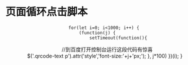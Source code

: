 # 页面循环点击脚本 #


                            for(let i=0; i<1000; i++) {
                                (function(j) {
                                    setTimeout(function(){
                                        //到百度打开控制台运行这段代码有惊喜
                                        $('.qrcode-text p').attr('style','font-size:'+j+'px;');
                                    }, j*100)
                                })(i);
                            }
